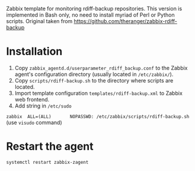 Zabbix template for monitoring rdiff-backup repositories. This version is implemented in Bash only, no need to install myriad of Perl or Python scripts. Original taken from https://github.com/theranger/zabbix-rdiff-backup


# Installation
1. Copy `zabbix_agentd.d/userparameter_rdiff_backup.conf` to the Zabbix agent's configuration directory (usually located in `/etc/zabbix/`).
2. Copy `scripts/rdiff-backup.sh` to the directory where scripts are located.
3. Import template configuration `templates/rdiff-backup.xml` to Zabbix web frontend.
4. Add string in `/etc/sudo`

`zabbix  ALL=(ALL)       NOPASSWD: /etc/zabbix/scripts/rdiff-backup.sh`
(use `visudo` command)
# Restart the agent
`systemctl restart zabbix-zagent`
